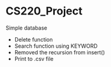 # CS220_Project
Simple database

+ Delete function
+ Search function using KEYWORD
+ Removed the recursion from insert()
+ Print to .csv file
